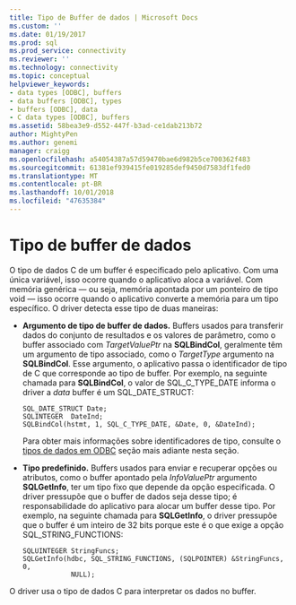 ```yaml
---
title: Tipo de Buffer de dados | Microsoft Docs
ms.custom: ''
ms.date: 01/19/2017
ms.prod: sql
ms.prod_service: connectivity
ms.reviewer: ''
ms.technology: connectivity
ms.topic: conceptual
helpviewer_keywords:
- data types [ODBC], buffers
- data buffers [ODBC], types
- buffers [ODBC], data
- C data types [ODBC], buffers
ms.assetid: 58bea3e9-d552-447f-b3ad-ce1dab213b72
author: MightyPen
ms.author: genemi
manager: craigg
ms.openlocfilehash: a54054387a57d59470bae6d982b5ce700362f483
ms.sourcegitcommit: 61381ef939415fe019285def9450d7583df1fed0
ms.translationtype: MT
ms.contentlocale: pt-BR
ms.lasthandoff: 10/01/2018
ms.locfileid: "47635384"
---
```

# <a name="data-buffer-type"></a>Tipo de buffer de dados
O tipo de dados C de um buffer é especificado pelo aplicativo. Com uma única variável, isso ocorre quando o aplicativo aloca a variável. Com memória genérica — ou seja, memória apontada por um ponteiro de tipo void — isso ocorre quando o aplicativo converte a memória para um tipo específico. O driver detecta esse tipo de duas maneiras:  
  
-   **Argumento de tipo de buffer de dados.** Buffers usados para transferir dados do conjunto de resultados e os valores de parâmetro, como o buffer associado com *TargetValuePtr* na **SQLBindCol**, geralmente têm um argumento de tipo associado, como o  *TargetType* argumento na **SQLBindCol**. Esse argumento, o aplicativo passa o identificador de tipo de C que corresponde ao tipo de buffer. Por exemplo, na seguinte chamada para **SQLBindCol**, o valor de SQL_C_TYPE_DATE informa o driver a *data* buffer é um SQL_DATE_STRUCT:  
  
    ```  
    SQL_DATE_STRUCT Date;  
    SQLINTEGER  DateInd;  
    SQLBindCol(hstmt, 1, SQL_C_TYPE_DATE, &Date, 0, &DateInd);  
    ```  
  
     Para obter mais informações sobre identificadores de tipo, consulte o [tipos de dados em ODBC](../../../odbc/reference/develop-app/data-types-in-odbc.md) seção mais adiante nesta seção.  
  
-   **Tipo predefinido.** Buffers usados para enviar e recuperar opções ou atributos, como o buffer apontado pela *InfoValuePtr* argumento **SQLGetInfo**, ter um tipo fixo que depende da opção especificada. O driver pressupõe que o buffer de dados seja desse tipo; é responsabilidade do aplicativo para alocar um buffer desse tipo. Por exemplo, na seguinte chamada para **SQLGetInfo**, o driver pressupõe que o buffer é um inteiro de 32 bits porque este é o que exige a opção SQL_STRING_FUNCTIONS:  
  
    ```  
    SQLUINTEGER StringFuncs;  
    SQLGetInfo(hdbc, SQL_STRING_FUNCTIONS, (SQLPOINTER) &StringFuncs, 0,  
                NULL);  
    ```  
  
 O driver usa o tipo de dados C para interpretar os dados no buffer.
